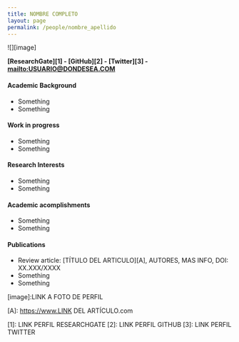 ```yaml
---
title: NOMBRE COMPLETO
layout: page
permalink: /people/nombre_apellido
---
```

![][image]

__[ResearchGate][1] - [GitHub][2] - [Twitter][3] - <mailto:USUARIO@DONDESEA.COM>__

#### Academic Background

* Something
* Something

#### Work in progress
* Something
* Something

#### Research Interests
* Something
* Something

#### Academic acomplishments
* Something
* Something

#### Publications

* Review article: [TÍTULO DEL ARTICULO][A],  AUTORES, MAS INFO, DOI: XX.XXX/XXXX
* Something
* Something

[image]:LINK A FOTO DE PERFIL

[A]: https://www.LINK DEL ARTÍCULO.com

[1]: LINK PERFIL RESEARCHGATE
[2]: LINK PERFIL GITHUB
[3]: LINK PERFIL TWITTER

